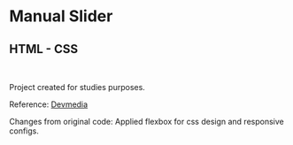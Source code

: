 # Manual Slider

## HTML - CSS ##
<br />

Project created for studies purposes.

Reference: [Devmedia](https://www.devmedia.com.br/como-criar-um-slider-com-css-e-html/37787)

Changes from original code: Applied flexbox for css design and responsive configs.